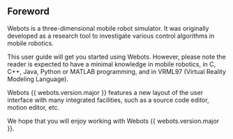 ## Foreword

Webots is a three-dimensional mobile robot simulator. It was originally
developed as a research tool to investigate various control algorithms in
mobile robotics.

This user guide will get you started using Webots. However, please note the reader is
expected to have a minimal knowledge in mobile robotics, in C, C++, Java, Python
or MATLAB programming, and in VRML97 (Virtual Reality Modeling Language).

Webots {{ webots.version.major }} features a new layout of the user interface
with many integrated facilities, such as a source code editor, motion editor,
etc.

We hope that you will enjoy working with Webots {{ webots.version.major }}.
